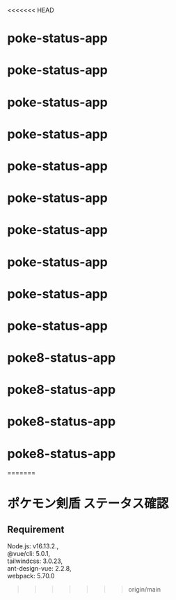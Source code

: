 <<<<<<< HEAD
# poke-status-app
# poke-status-app
# poke-status-app
# poke-status-app
# poke-status-app
# poke-status-app
# poke-status-app
# poke-status-app
# poke-status-app
# poke-status-app
# poke8-status-app
# poke8-status-app
# poke8-status-app
# poke8-status-app
=======

# ポケモン剣盾 ステータス確認

## Requirement
  Node.js: v16.13.2.,  
  @vue/cli: 5.0.1,  
  tailwindcss: 3.0.23,  
  ant-design-vue: 2.2.8,  
  webpack: 5.70.0
>>>>>>> origin/main

